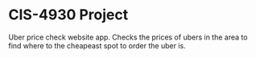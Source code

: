 # CIS-4930 Project
Uber price check website app. Checks the prices of ubers in the area to find where to the cheapeast spot to order the uber is.<br>
